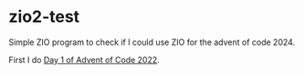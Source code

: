 # zio2-test

Simple ZIO program to check if I could use ZIO for the advent of code 2024.

First I do [Day 1 of Advent of Code 2022](https://adventofcode.com/2022/day/1).